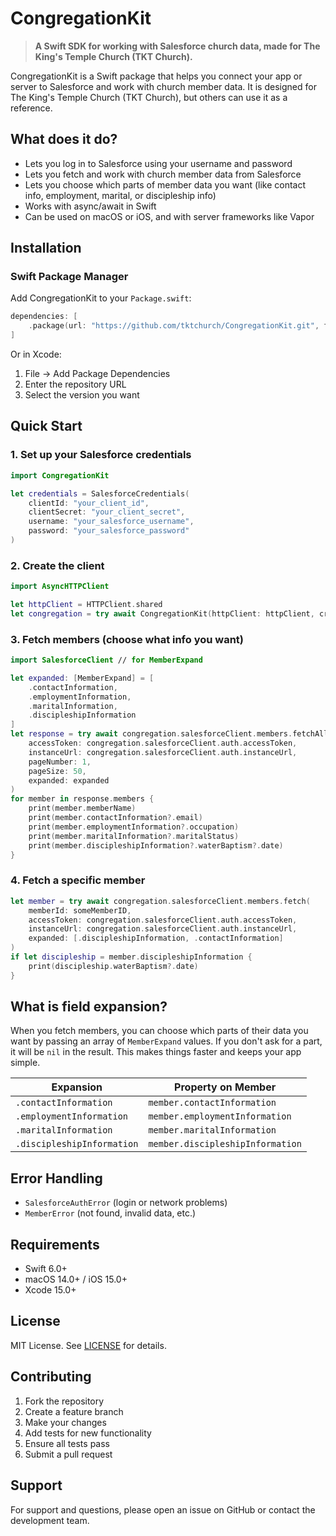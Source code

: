 # CongregationKit

> **A Swift SDK for working with Salesforce church data, made for The King's Temple Church (TKT Church).**

CongregationKit is a Swift package that helps you connect your app or server to Salesforce and work with church member data. It is designed for The King's Temple Church (TKT Church), but others can use it as a reference.

## What does it do?

- Lets you log in to Salesforce using your username and password
- Lets you fetch and work with church member data from Salesforce
- Lets you choose which parts of member data you want (like contact info, employment, marital, or discipleship info)
- Works with async/await in Swift
- Can be used on macOS or iOS, and with server frameworks like Vapor

## Installation

### Swift Package Manager

Add CongregationKit to your `Package.swift`:

```swift
dependencies: [
    .package(url: "https://github.com/tktchurch/CongregationKit.git", from: "1.0.0")
]
```

Or in Xcode:
1. File → Add Package Dependencies
2. Enter the repository URL
3. Select the version you want

## Quick Start

### 1. Set up your Salesforce credentials

```swift
import CongregationKit

let credentials = SalesforceCredentials(
    clientId: "your_client_id",
    clientSecret: "your_client_secret",
    username: "your_salesforce_username",
    password: "your_salesforce_password"
)
```

### 2. Create the client

```swift
import AsyncHTTPClient

let httpClient = HTTPClient.shared
let congregation = try await CongregationKit(httpClient: httpClient, credentials: credentials)
```

### 3. Fetch members (choose what info you want)

```swift
import SalesforceClient // for MemberExpand

let expanded: [MemberExpand] = [
    .contactInformation,
    .employmentInformation,
    .maritalInformation,
    .discipleshipInformation
]
let response = try await congregation.salesforceClient.members.fetchAll(
    accessToken: congregation.salesforceClient.auth.accessToken,
    instanceUrl: congregation.salesforceClient.auth.instanceUrl,
    pageNumber: 1,
    pageSize: 50,
    expanded: expanded
)
for member in response.members {
    print(member.memberName)
    print(member.contactInformation?.email)
    print(member.employmentInformation?.occupation)
    print(member.maritalInformation?.maritalStatus)
    print(member.discipleshipInformation?.waterBaptism?.date)
}
```

### 4. Fetch a specific member

```swift
let member = try await congregation.salesforceClient.members.fetch(
    memberId: someMemberID,
    accessToken: congregation.salesforceClient.auth.accessToken,
    instanceUrl: congregation.salesforceClient.auth.instanceUrl,
    expanded: [.discipleshipInformation, .contactInformation]
)
if let discipleship = member.discipleshipInformation {
    print(discipleship.waterBaptism?.date)
}
```

## What is field expansion?

When you fetch members, you can choose which parts of their data you want by passing an array of `MemberExpand` values. If you don't ask for a part, it will be `nil` in the result. This makes things faster and keeps your app simple.

| Expansion                | Property on Member           |
|--------------------------|-----------------------------|
| `.contactInformation`    | `member.contactInformation` |
| `.employmentInformation` | `member.employmentInformation` |
| `.maritalInformation`    | `member.maritalInformation` |
| `.discipleshipInformation` | `member.discipleshipInformation` |

## Error Handling

- `SalesforceAuthError` (login or network problems)
- `MemberError` (not found, invalid data, etc.)

## Requirements

- Swift 6.0+
- macOS 14.0+ / iOS 15.0+
- Xcode 15.0+

## License

MIT License. See [LICENSE](LICENSE) for details.

## Contributing

1. Fork the repository
2. Create a feature branch
3. Make your changes
4. Add tests for new functionality
5. Ensure all tests pass
6. Submit a pull request

## Support

For support and questions, please open an issue on GitHub or contact the development team. 